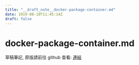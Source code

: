 ```yaml
---
title: "__draft_note__docker-package-container.md"
date: 1919-08-10T11:45:14Z
draft: false
---
```


# docker-package-container.md

草稿筆記, 原版請前往 github 查看: [連結](https://github.com/tinghaolai/just-random-note/blob/master/docker/docker-package-container.md)